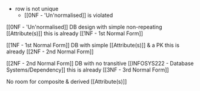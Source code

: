 - row is not unique
	- [[0NF - 'Un'normalised]] is violated

[[0NF - 'Un'normalised]] DB design with simple non-repeating [[Attribute(s)]]
	this is already [[1NF - 1st Normal Form]]

[[1NF - 1st Normal Form]] DB with simple [[Attribute(s)]] & a PK
	this is already [[2NF - 2nd Normal Form]]

[[2NF - 2nd Normal Form]] DB with no transitive [[INFOSYS222 - Database Systems/Dependency]]
	this is already [[3NF - 3rd Normal Form]]

No room for composite & derived [[Attribute(s)]]